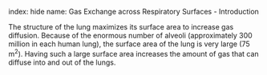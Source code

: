 index: hide
name: Gas Exchange across Respiratory Surfaces - Introduction

The structure of the lung maximizes its surface area to increase gas diffusion. Because of the enormous number of alveoli (approximately 300 million in each human lung), the surface area of the lung is very large (75 m<sup>2</sup>). Having such a large surface area increases the amount of gas that can diffuse into and out of the lungs.
